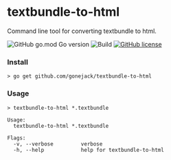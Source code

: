 # textbundle-to-html

Command line tool for converting textbundle to html.

![GitHub go.mod Go version](https://img.shields.io/github/go-mod/go-version/gonejack/textbundle-to-html)
![Build](https://github.com/gonejack/textbundle-to-html/actions/workflows/go.yml/badge.svg)
[![GitHub license](https://img.shields.io/github/license/gonejack/textbundle-to-html.svg?color=blue)](LICENSE)

### Install
```shell
> go get github.com/gonejack/textbundle-to-html
```

### Usage
```shell
> textbundle-to-html *.textbundle
```
```
Usage:
  textbundle-to-html *.textbundle

Flags:
  -v, --verbose         verbose
  -h, --help            help for textbundle-to-html
```
